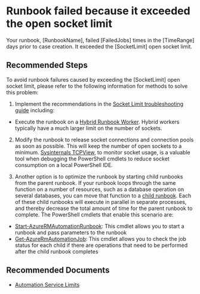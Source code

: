 ﻿<properties
pageTitle="Runbook failed because it exceeded the open socket limit"
description="Runbook failed because it exceeded the open socket limit"
infoBubbleText="A runbook was found that failed because it exceeded the open socket limit. See details on the right."
service="microsoft.automation"
resource="runbooks"
authors="stevechi,csand-msft"
ms.author="stevechi"
displayOrder=""
articleId="socket-limit-48a86414-6e14-4785-8beb-33269666cc3f"
diagnosticScenario="AARunbookFailedInsights"
selfHelpType="diagnostics"
supportTopicIds="32635012,32599853,32599860,32599908,32615224"
resourceTags="windows"
productPesIds="15607"
cloudEnvironments="public, Fairfax, usnat, ussec"
	ownershipId="Compute_Automation"
/>

# Runbook failed because it exceeded the open socket limit
<!--issueDescription-->
Your runbook, <!--$RunbookName-->[RunbookName]<!--/$RunbookName-->, failed <!--$FailedJobs-->[FailedJobs]<!--/$FailedJobs--> times in the <!--$TimeRange-->[TimeRange]<!--/$TimeRange--> days prior to case creation. It exceeded the <!--$SocketLimit-->[SocketLimit]<!--/$SocketLimit--> open socket limit.
<!--/issueDescription-->

## **Recommended Steps**

To avoid runbook failures caused by exceeding the <!--$SocketLimit-->[SocketLimit]<!--/$SocketLimit--> open socket limit, please refer to the following information for methods to solve this problem:

1. Implement the recommendations in the [Socket Limit troubleshooting guide](https://docs.microsoft.com/azure/automation/troubleshoot/runbooks#job-attempted-3-times) including:

  - Execute the runbook on a [Hybrid Runbook Worker](https://docs.microsoft.com/azure/automation/automation-hybrid-runbook-worker). Hybrid workers typically have a much larger limit on the number of sockets.

2. Modify the runbook to release socket connections and connection pools as soon as possible. This will keep the number of open sockets to a minimum. [Sysinternals TCPView](https://docs.microsoft.com/sysinternals/downloads/tcpview), to monitor socket usage, is a valuable tool when debugging the PowerShell cmdlets to reduce socket consumption on a local PowerShell IDE.

3. Another option is to optimize the runbook by starting child runbooks from the parent runbook. If your runbook loops through the same function on a number of resources, such as a database operation on several databases, you can move that function to a [child runbook](https://docs.microsoft.com/azure/automation/automation-child-runbooks#starting-a-child-runbook-using-cmdlet). Each of these child runbooks will execute in parallel in separate processes, and thereby decrease the total amount of time for the parent runbook to complete. The PowerShell cmdlets that enable this scenario are:

  - [Start-AzureRMAutomationRunbook](https://docs.microsoft.com/powershell/module/azurerm.automation/start-azurermautomationrunbook): This cmdlet allows you to start a runbook and pass parameters to the runbook
  - [Get-AzureRmAutomationJob](https://docs.microsoft.com/powershell/module/azurerm.automation/Get-AzureRmAutomationJob): This cmdlet allows you to check the job status for each child if there are operations that need to be performed after the child runbook completes

## **Recommended Documents**

- [Automation Service Limits](https://docs.microsoft.com/azure/azure-subscription-service-limits#automation-limits)

